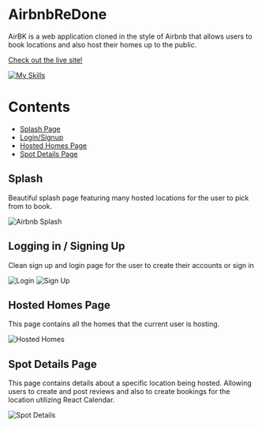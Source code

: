 # AirbnbReDone

AirBK is a web application cloned in the style of Airbnb that allows users to book locations and also host their homes up to the public.

[Check out the live site!](https://airbnb-re-done.vercel.app/)

[![My Skills](https://skillicons.dev/icons?i=react,nextjs,vercel,mongodb,ts,html,css,tailwind)](https://skillicons.dev)

Contents
===
- [Splash Page](#splash)
- [Login/Signup](#logging-in--signing-up)
- [Hosted Homes Page](#hosted-homes-page)
- [Spot Details Page](#spot-details-page)

## Splash

Beautiful splash page featuring many hosted locations for the user to pick from to book. 

![Airbnb Splash](https://github.com/bkhoo123/AirbnbReDone/assets/102838003/c69d3c79-8734-4d40-a04f-473b916c5f2b)

## Logging in / Signing Up

Clean sign up and login page for the user to create their accounts or sign in

![Login](https://github.com/bkhoo123/AirbnbReDone/assets/102838003/454e59d4-5b7a-4fab-b3e1-98f99f55b98f)
![Sign Up](https://github.com/bkhoo123/AirbnbReDone/assets/102838003/7300a645-538f-479b-8e03-2e4131e5b40a)

## Hosted Homes Page

This page contains all the homes that the current user is hosting.

![Hosted Homes](https://github.com/bkhoo123/AirbnbReDone/assets/102838003/5452f332-219e-4870-941a-1363dfd8b256)

## Spot Details Page

This page contains details about a specific location being hosted. Allowing users to create and post reviews and also to create bookings for the location utilizing React Calendar. 

![Spot Details](https://github.com/bkhoo123/AirbnbReDone/assets/102838003/bc21fcd3-66f9-4545-a4bf-871eb07e2679)
